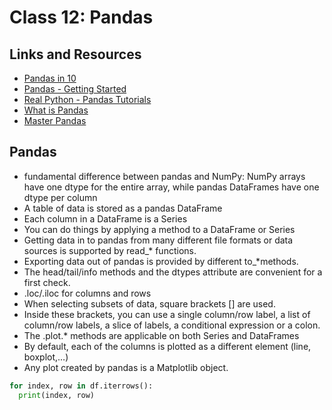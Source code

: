 # Class 12: Pandas

## Links and Resources

- [Pandas in 10](https://pandas.pydata.org/pandas-docs/stable/user_guide/10min.html)
- [Pandas - Getting Started](https://pandas.pydata.org/pandas-docs/stable/getting_started/intro_tutorials/index.html)
- [Real Python - Pandas Tutorials](https://realpython.com/learning-paths/pandas-data-science/)
- [What is Pandas](https://www.youtube.com/watch?v=dcqPhpY7tWk&t=391s)
- [Master Pandas](https://towardsdatascience.com/be-a-more-efficient-data-scientist-today-master-pandas-with-this-guide-ea362d27386)

## Pandas

- fundamental difference between pandas and NumPy: NumPy arrays have one dtype for the entire array, while pandas DataFrames have one dtype per column
- A table of data is stored as a pandas DataFrame
- Each column in a DataFrame is a Series
- You can do things by applying a method to a DataFrame or Series
- Getting data in to pandas from many different file formats or data sources is supported by read\_\* functions.
- Exporting data out of pandas is provided by different to\_\*methods.
- The head/tail/info methods and the dtypes attribute are convenient for a first check.
- .loc/.iloc for columns and rows
- When selecting subsets of data, square brackets [] are used.
- Inside these brackets, you can use a single column/row label, a list of column/row labels, a slice of labels, a conditional expression or a colon.
- The .plot.\* methods are applicable on both Series and DataFrames
- By default, each of the columns is plotted as a different element (line, boxplot,…)
- Any plot created by pandas is a Matplotlib object.

```python
for index, row in df.iterrows():
  print(index, row)
```
